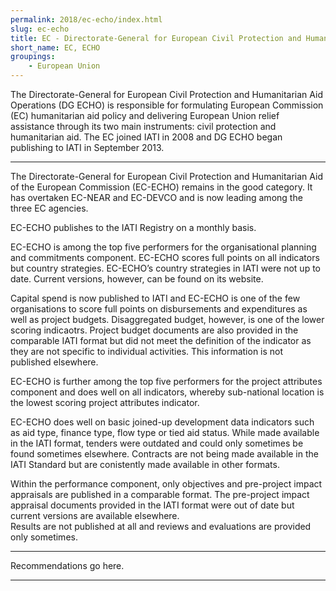 ```yaml
---
permalink: 2018/ec-echo/index.html
slug: ec-echo
title: EC - Directorate-General for European Civil Protection and Humanitarian Aid Operations (DG ECHO)
short_name: EC, ECHO
groupings:
    - European Union
---
```


The Directorate-General for European Civil Protection and Humanitarian Aid Operations (DG ECHO) is responsible for formulating European Commission (EC) humanitarian aid policy and delivering European Union relief assistance through its two main instruments: civil protection and humanitarian aid. The EC joined IATI in 2008 and DG ECHO began publishing to IATI in September 2013.

---

The Directorate-General for European Civil Protection and Humanitarian Aid of the European Commission (EC-ECHO) remains in the good category. It has overtaken EC-NEAR and EC-DEVCO and is now leading among the three EC agencies. 

EC-ECHO publishes to the IATI Registry on a monthly basis.

EC-ECHO is among the top five performers for the organisational planning and commitments component. EC-ECHO scores full points on all indicators but country strategies. EC-ECHO’s country strategies in IATI were not up to date. Current versions, however, can be found on its website. 

Capital spend is now published to IATI and EC-ECHO is one of the few organisations to score full points on disbursements and expenditures as well as project budgets. Disaggregated budget, however, is one of the lower scoring indicaotrs. Project budget documents are also provided in the comparable IATI format but did not meet the definition of the indicator as they are not specific to individual activities. This information is not published elsewhere.

EC-ECHO is further among the top five performers for the project attributes component and does well on all indicators, whereby sub-national location is the lowest scoring project attributes indicator. 

EC-ECHO does well on basic joined-up development data indicators such as aid type, finance type, flow type or tied aid status. While made available in the IATI format, tenders were outdated and could only sometimes be found sometimes elsewhere. Contracts are not being made available in the IATI Standard but are conistently made available in other formats. 

Within the performance component, only objectives and pre-project impact appraisals are published in a comparable format. The pre-project impact appraisal documents provided in the IATI format were out of date but current versions are available elsewhere.  
Results are not published at all and reviews and evaluations are provided only sometimes.  


---

Recommendations go here.

---
